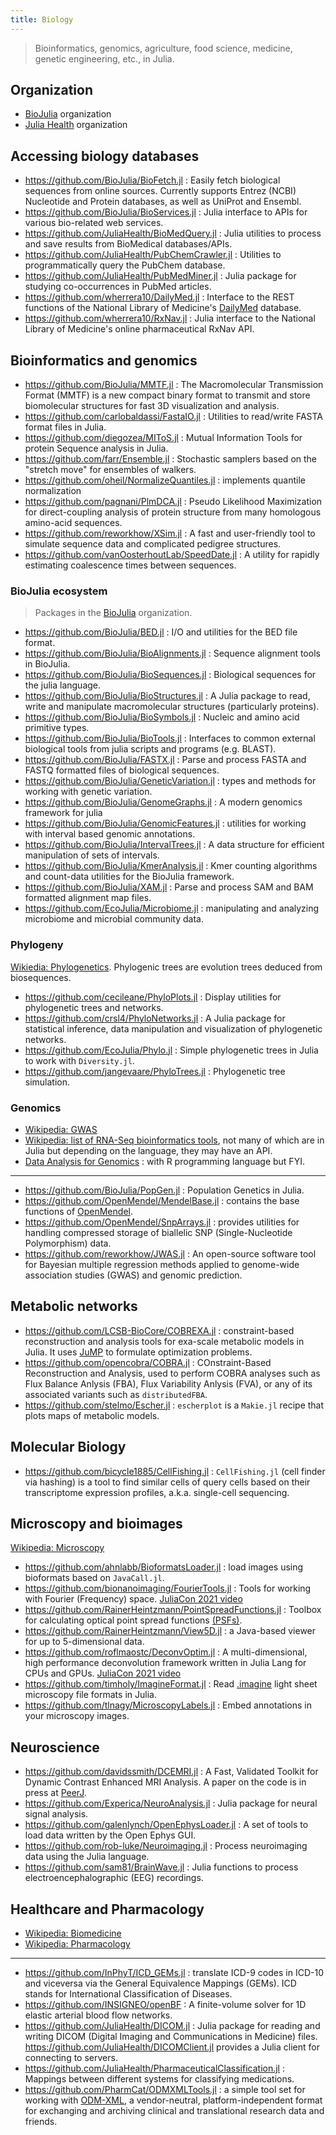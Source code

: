 ```yaml
---
title: Biology
---
```


> Bioinformatics, genomics, agriculture, food science, medicine, genetic engineering, etc., in Julia.

## Organization

- [BioJulia](https://biojulia.dev/) organization
- [Julia Health](https://juliahealth.org) organization

## Accessing biology databases

- https://github.com/BioJulia/BioFetch.jl : Easily fetch biological sequences from online sources. Currently supports Entrez (NCBI) Nucleotide and Protein databases, as well as UniProt and Ensembl.
- https://github.com/BioJulia/BioServices.jl : Julia interface to APIs for various bio-related web services.
- https://github.com/JuliaHealth/BioMedQuery.jl : Julia utilities to process and save results from BioMedical databases/APIs.
- https://github.com/JuliaHealth/PubChemCrawler.jl : Utilities to programmatically query the PubChem database.
- https://github.com/JuliaHealth/PubMedMiner.jl : Julia package for studying co-occurrences in PubMed articles.
- https://github.com/wherrera10/DailyMed.jl : Interface to the REST functions of the National Library of Medicine's [DailyMed](https://dailymed.nlm.nih.gov/dailymed/app-support-web-services.cfm) database.
- https://github.com/wherrera10/RxNav.jl : Julia interface to the National Library of Medicine's online pharmaceutical RxNav API.

## Bioinformatics and genomics

- https://github.com/BioJulia/MMTF.jl : The Macromolecular Transmission Format (MMTF) is a new compact binary format to transmit and store biomolecular structures for fast 3D visualization and analysis.
- https://github.com/carlobaldassi/FastaIO.jl : Utilities to read/write FASTA format files in Julia.
- https://github.com/diegozea/MIToS.jl : Mutual Information Tools for protein Sequence analysis in Julia.
- https://github.com/farr/Ensemble.jl : Stochastic samplers based on the "stretch move" for ensembles of walkers.
- https://github.com/oheil/NormalizeQuantiles.jl : implements quantile normalization
- https://github.com/pagnani/PlmDCA.jl : Pseudo Likelihood Maximization for direct-coupling analysis of protein structure from many homologous amino-acid sequences.
- https://github.com/reworkhow/XSim.jl : A fast and user-friendly tool to simulate sequence data and complicated pedigree structures.
- https://github.com/vanOosterhoutLab/SpeedDate.jl : A utility for rapidly estimating coalescence times between sequences.

### BioJulia ecosystem

> Packages in the [BioJulia](https://biojulia.dev/) organization.

- https://github.com/BioJulia/BED.jl : I/O and utilities for the BED file format.
- https://github.com/BioJulia/BioAlignments.jl :  Sequence alignment tools in BioJulia.
- https://github.com/BioJulia/BioSequences.jl : Biological sequences for the julia language.
- https://github.com/BioJulia/BioStructures.jl : A Julia package to read, write and manipulate macromolecular structures (particularly proteins).
- https://github.com/BioJulia/BioSymbols.jl : Nucleic and amino acid primitive types.
- https://github.com/BioJulia/BioTools.jl : Interfaces to common external biological tools from julia scripts and programs (e.g. BLAST).
- https://github.com/BioJulia/FASTX.jl : Parse and process FASTA and FASTQ formatted files of biological sequences.
- https://github.com/BioJulia/GeneticVariation.jl : types and methods for working with genetic variation.
- https://github.com/BioJulia/GenomeGraphs.jl :  A modern genomics framework for julia
- https://github.com/BioJulia/GenomicFeatures.jl : utilities for working with interval based genomic annotations.
- https://github.com/BioJulia/IntervalTrees.jl : A data structure for efficient manipulation of sets of intervals.
- https://github.com/BioJulia/KmerAnalysis.jl :  Kmer counting algorithms and count-data utilities for the BioJulia framework.
- https://github.com/BioJulia/XAM.jl : Parse and process SAM and BAM formatted alignment map files.
- https://github.com/EcoJulia/Microbiome.jl : manipulating and analyzing microbiome and microbial community data.

### Phylogeny

[Wikiedia: Phylogenetics](https://en.wikipedia.org/wiki/Phylogenetics). Phylogenic trees are evolution trees deduced from biosequences.

- https://github.com/cecileane/PhyloPlots.jl : Display utilities for phylogenetic trees and networks.
- https://github.com/crsl4/PhyloNetworks.jl : A Julia package for statistical inference, data manipulation and visualization of phylogenetic networks.
- https://github.com/EcoJulia/Phylo.jl : Simple phylogenetic trees in Julia to work with `Diversity.jl`.
- https://github.com/jangevaare/PhyloTrees.jl : Phylogenetic tree simulation.

### Genomics

- [Wikipedia: GWAS](https://en.wikipedia.org/wiki/Genome-wide_association_study)
- [Wikipedia: list of RNA-Seq bioinformatics tools](https://en.wikipedia.org/wiki/List_of_RNA-Seq_bioinformatics_tools), not many of which are in Julia but depending on the language, they may have an API.
- [Data Analysis for Genomics](https://genomicsclass.github.io/book/) : with R programming language but FYI.

---

- https://github.com/BioJulia/PopGen.jl : Population Genetics in Julia.
- https://github.com/OpenMendel/MendelBase.jl : contains the base functions of [OpenMendel](https://openmendel.github.io/).
- https://github.com/OpenMendel/SnpArrays.jl : provides utilities for handling compressed storage of biallelic SNP (Single-Nucleotide Polymorphism) data.
- https://github.com/reworkhow/JWAS.jl : An open-source software tool for Bayesian multiple regression methods applied to genome-wide association studies (GWAS) and genomic prediction.

## Metabolic networks

- https://github.com/LCSB-BioCore/COBREXA.jl : constraint-based reconstruction and analysis tools for exa-scale metabolic models in Julia. It uses [JuMP](https://github.com/jump-dev/JuMP.jl) to formulate optimization problems.
- https://github.com/opencobra/COBRA.jl : COnstraint-Based Reconstruction and Analysis, used to perform COBRA analyses such as Flux Balance Anlysis (FBA), Flux Variability Anlysis (FVA), or any of its associated variants such as `distributedFBA`.
- https://github.com/stelmo/Escher.jl : `escherplot` is a `Makie.jl` recipe that plots maps of metabolic models.

## Molecular Biology

- https://github.com/bicycle1885/CellFishing.jl : `CellFishing.jl` (cell finder via hashing) is a tool to find similar cells of query cells based on their transcriptome expression profiles, a.k.a. single-cell sequencing.

## Microscopy and bioimages

[Wikipedia: Microscopy](https://en.wikipedia.org/wiki/Microscopy)

- https://github.com/ahnlabb/BioformatsLoader.jl : load images using bioformats based on `JavaCall.jl`.
- https://github.com/bionanoimaging/FourierTools.jl : Tools for working with Fourier (Frequency) space. [JuliaCon 2021 video](https://youtu.be/qYgJDb_Ko2E)
- https://github.com/RainerHeintzmann/PointSpreadFunctions.jl : Toolbox for calculating optical point spread functions [(PSFs)](https://en.wikipedia.org/wiki/Point_spread_function).
- https://github.com/RainerHeintzmann/View5D.jl : a Java-based viewer for up to 5-dimensional data.
- https://github.com/roflmaostc/DeconvOptim.jl : A multi-dimensional, high performance deconvolution framework written in Julia Lang for CPUs and GPUs. [JuliaCon 2021 video](https://youtu.be/FodpnOhccis)
- https://github.com/timholy/ImagineFormat.jl : Read [.imagine](http://dotwhat.net/file/extension/imagine/7604) light sheet microscopy file formats in Julia.
- https://github.com/tlnagy/MicroscopyLabels.jl : Embed annotations in your microscopy images.

## Neuroscience

- https://github.com/davidssmith/DCEMRI.jl : A Fast, Validated Toolkit for Dynamic Contrast Enhanced MRI Analysis. A paper on the code is in press at [PeerJ](https://peerj.com/preprints/670/).
- https://github.com/Experica/NeuroAnalysis.jl : Julia package for neural signal analysis.
- https://github.com/galenlynch/OpenEphysLoader.jl : A set of tools to load data written by the Open Ephys GUI.
- https://github.com/rob-luke/Neuroimaging.jl : Process neuroimaging data using the Julia language.
- https://github.com/sam81/BrainWave.jl : Julia functions to process electroencephalographic (EEG) recordings.

## Healthcare and Pharmacology

- [Wikipedia: Biomedicine](https://en.wikipedia.org/wiki/Category:Biomedicine)
- [Wikipedia: Pharmacology](https://en.wikipedia.org/wiki/Pharmacology)

---

- https://github.com/InPhyT/ICD_GEMs.jl : translate ICD-9 codes in ICD-10 and viceversa via the General Equivalence Mappings (GEMs). ICD stands for International Classification of Diseases.
- https://github.com/INSIGNEO/openBF : A finite-volume solver for 1D elastic arterial blood flow networks.
- https://github.com/JuliaHealth/DICOM.jl : Julia package for reading and writing DICOM (Digital Imaging and Communications in Medicine) files. https://github.com/JuliaHealth/DICOMClient.jl provides a Julia client for connecting to servers.
- https://github.com/JuliaHealth/PharmaceuticalClassification.jl : Mappings between different systems for classifying medications.
- https://github.com/PharmCat/ODMXMLTools.jl : a simple tool set for working with [ODM-XML](https://www.cdisc.org/standards/data-exchange/odm), a vendor-neutral, platform-independent format for exchanging and archiving clinical and translational research data and friends.
